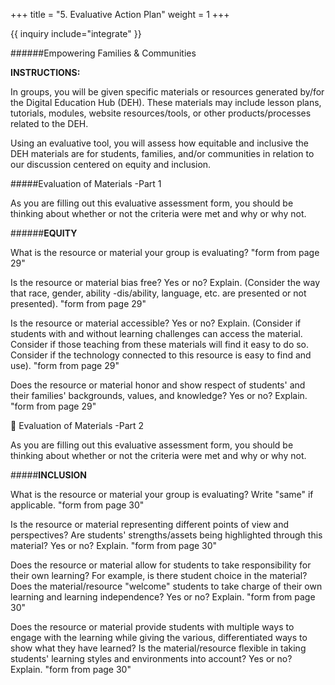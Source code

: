 +++
title = "5. Evaluative Action Plan"
weight = 1
+++

{{ inquiry include="integrate" }}

######Empowering Families & Communities

**INSTRUCTIONS:**

In groups, you will be given specific materials or resources generated by/for the Digital Education Hub (DEH). These materials may include lesson plans, tutorials, modules, website resources/tools, or other products/processes related to the DEH.

Using an evaluative tool, you will assess how equitable and inclusive the DEH materials are for students, families, and/or communities in relation to our discussion centered on equity and inclusion.

#####Evaluation of Materials -Part 1

As you are filling out this evaluative assessment form, you should be thinking about whether or not the criteria were met and why or why not.

######**EQUITY**

What is the resource or material your group is evaluating?
"form from page 29"

Is the resource or material bias free? Yes or no? Explain. (Consider the way that race, gender, ability -dis/ability, language, etc. are presented or not presented).
"form from page 29"

Is the resource or material accessible? Yes or no? Explain. (Consider if students with and without learning challenges can access the material. Consider if those teaching from these materials will find it easy to do so. Consider if the technology connected to this resource is easy to find and use).
"form from page 29"

Does the resource or material honor and show respect of students' and their families' backgrounds, values, and knowledge? Yes or no? Explain.
"form from page 29"



Evaluation of Materials -Part 2

As you are filling out this evaluative assessment form, you should be thinking about whether or not the criteria were met and why or why not.

#####**INCLUSION**

What is the resource or material your group is evaluating? Write "same" if applicable.
"form from page 30"

Is the resource or material representing different points of view and perspectives? Are students' strengths/assets being highlighted through this material? Yes or no? Explain.
"form from page 30"

Does the resource or material allow for students to take responsibility for their own learning? For example, is there student choice in the material? Does the material/resource "welcome" students to take charge of their own learning and learning independence? Yes or no? Explain.
"form from page 30"

Does the resource or material provide students with multiple ways to engage with the learning while giving the various, differentiated ways to show what they have learned? Is the material/resource flexible in taking students' learning styles and environments into account? Yes or no? Explain.
"form from page 30"
